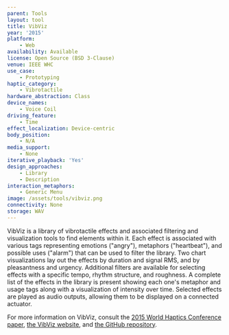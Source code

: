 ```yaml
---
parent: Tools
layout: tool
title: VibViz
year: '2015'
platform:
    - Web
availability: Available
license: Open Source (BSD 3-Clause)
venue: IEEE WHC
use_case:
    - Prototyping
haptic_category:
    - Vibrotactile
hardware_abstraction: Class
device_names:
    - Voice Coil
driving_feature:
    - Time
effect_localization: Device-centric
body_position:
    - N/A
media_support:
    - None
iterative_playback: 'Yes'
design_approaches:
    - Library
    - Description
interaction_metaphors:
    - Generic Menu
image: /assets/tools/vibviz.png
connectivity: None
storage: WAV
---
```

VibViz is a library of vibrotactile effects and associated filtering and visualization tools to find elements within it.
Each effect is associated with various tags representing emotions ("angry"), metaphors ("heartbeat"), and possible uses ("alarm") that can be used to filter the library.
Two chart visualizations lay out the effects by duration and signal RMS, and by pleasantness and urgency.
Additional filters are available for selecting effects with a specific tempo, rhythm structure, and roughness.
A complete list of the effects in the library is present showing each one's metaphor and usage tags along with a visualization of intensity over time.
Selected effects are played as audio outputs, allowing them to be displayed on a connected actuator.

For more information on VibViz, consult the [2015 World Haptics Conference paper](https://doi.org/10.1109/WHC.2015.7177722),
[the VibViz website](https://www.cs.ubc.ca/~seifi/VibViz/main.html),
and [the GitHub repository](https://github.com/hastiseifi/VibViz---Open-Source).
